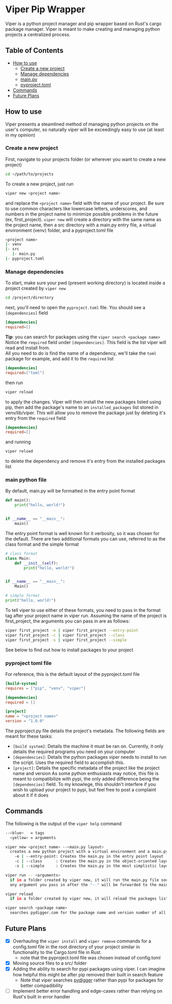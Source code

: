 # Viper Pip Wrapper
Viper is a python project manager and pip wrapper based on Rust's cargo package manager. Viper is meant to make creating and managing python projects a centralized process.

## Table of Contents
* [How to use](#how-to-use)
    * [Create a new project](#create-a-new-project)
    * [Manage dependencies](#manage-dependencies)
    * [main.py](#main-python-file)
    * [pyproject.toml](#pyproject-toml-file)
* [Commands](#commands)
* [Future Plans](#future-plans)

## How to use
Viper presents a steamlined method of managing python projects on the user's computer, so naturally viper will be exceedingly easy to use (at least in my opinion)
### Create a new project
First, navigate to your projects folder (or wherever you want to create a new project)
```bash
cd ~/path/to/projects
```
To create a new project, just run
```bash
viper new <project name>
```
and replace the ```<project name>``` field with the name of your project. Be sure to use common characters like lowercase letters, underscores, and numbers in the project name to minimize possible problems in the future (ex, first_project).
```viper new``` will create a directory with the same name as the project name, then a src directory with a main.py entry file, a virtual environment (venv) folder, and a pyproject.toml file
```bash
<project name>
|- venv
|- src
   |- main.py
|- pyproject.toml
```
### Manage dependencies
To start, make sure your pwd (present working directory) is located inside a project created by ```viper new```
```bash
cd /project/directory
```
next, you'll need to open the ```pyproject.toml``` file. You should see a ```[dependencies]``` field
```toml
[dependencies]
required=[]
```
**Tip**: you can search for packages using the ```viper search <package name>```  
Notice the ```required``` field under ```[dependencies]```. This field is the list viper will read and install from.  
All you need to do is find the name of a dependency, we'll take the ```toml``` package for example, and add it to the ```required``` list
```toml
[dependencies]
required=["toml"]
```
then run 
```bash
viper reload
```
to apply the changes. Viper will then install the new packages listed using pip, then add the package's name to an ```installed_packages``` list stored in venv/lib/viper. This will allow you to remove the package just by deleting it's entry from the ```required``` field
```toml
[dependencies]
required=[]
```
and running
```bash
viper reload
```
to delete the dependency and remove it's entry from the installed packages list
### main python file
By default, main.py will be formatted in the entry point format
```python
def main():
    print("hello, world!")


if __name__ == "__main__":
    main()
```
The entry point format is well known for it verbosity, so it was chosen for the default. There are two additional formats you can use, referred to as the class format and the simple format
```python
# class format
class Main:
    def __init__(self):
        print("hello, world!")


if __name__ == "__main__":
    Main()

# simple format
print("hello, world!")
```
To tell viper to use either of these formats, you need to pass in the format tag after your project name in viper run. Assuming the name of the project is first_project, the arguments you can pass in are as follows:
```bash
viper first_project -e | viper first_project --entry-point
viper first_project -c | viper first_project --class
viper first_project -s | viper first_project --simple
```
See below to find out how to install packages to your project
### pyproject toml file
For reference, this is the default layout of the pyproject.toml file
```toml
[build-system]
requires = ["pip", "venv", "viper"]

[dependencies]
required = []

[project]
name = "<project name>"
version = "1.0.0"
```
The pyproject.py file details the project's metadata. The following fields are meant for these tasks:
- ```[build system]```: Details the machine it must be ran on. Currently, it only details the required programs you need on your computer
- ```[dependencies]```: Details the python packages viper needs to install to run the script. Uses the required field to accomplish this.
- ```[project]```: Details the specific metadata of the project like the project name and version 
As some python enthusiasts may notice, this file is meant to compatibilize with pypi, the only added difference being the ```[dependencies]``` field. To my knowlege, this shouldn't interfere if you wish to upload your project to pypi, but feel free to post a complaint about it if it does

## Commands
The following is the output of the ```viper help``` command
```bash
--<blue>   = tags
  <yellow> = arguments

viper new <project name> --<main.py layout>
  creates a new python project with a virtual environment and a main.py file. You can pass in a few arguments to get different main.py layouts
    -e | --entry-point: Creates the main.py in the entry point layout
    -c | --class      : Creates the main.py in the object-oriented layout
    -s | --simple     : Creates the main.py in the most simplistic layout as possible

viper run -- <arguments>
  if in a folder created by viper new, it will run the main.py file sourcing the local virtual environment
  any argument you pass in after the "--" will be forwarded to the main.py file

viper reload
  if in a folder created by viper new, it will reload the packages listed under the [dependencies] section of the pyproject.toml file and install/remove packages as needed

viper search <package name>
  searches pydigger.com for the package name and version number of all matched packages
```

## Future Plans
- [X] Overhauling the ```viper install``` and ```viper remove``` commands for a config.toml file in the root directory of your project similar in functionality to the Cargo.toml file in Rust.
	- note that the pyproject.toml file was chosen instead of config.toml
- [X] Moving source files to a src/ folder
- [X] Adding the ability to search for pypi packages using viper. I can imagine how helpful this might be after pip removed their built in search feature
	- Note that viper searches [pydigger](https://pydigger.com/) rather than pypi for packages for better compadibility
- [ ] Implement better error handling and edge-cases rather than relying on Rust's built in error handler
